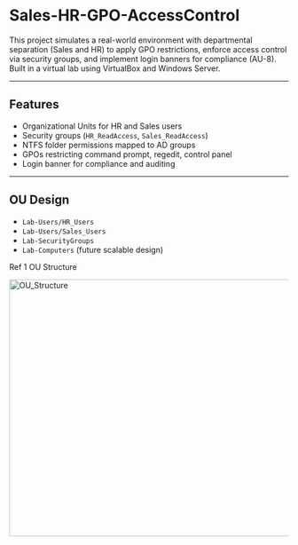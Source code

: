 # Sales-HR-GPO-AccessControl

This project simulates a real-world environment with departmental separation (Sales and HR) to apply GPO restrictions, enforce access control via security groups, and implement login banners for compliance (AU-8). Built in a virtual lab using VirtualBox and Windows Server.

---

## Features
- Organizational Units for HR and Sales users
- Security groups (`HR_ReadAccess`, `Sales_ReadAccess`)
- NTFS folder permissions mapped to AD groups
- GPOs restricting command prompt, regedit, control panel
- Login banner for compliance and auditing

---

## OU Design
- `Lab-Users/HR_Users`
- `Lab-Users/Sales_Users`
- `Lab-SecurityGroups`
- `Lab-Computers` (future scalable design)

Ref 1 OU Structure

<img width="641" height="463" alt="OU_Structure" src="https://github.com/user-attachments/assets/b35489da-f7c7-43da-8421-70818fa8fd22" />
